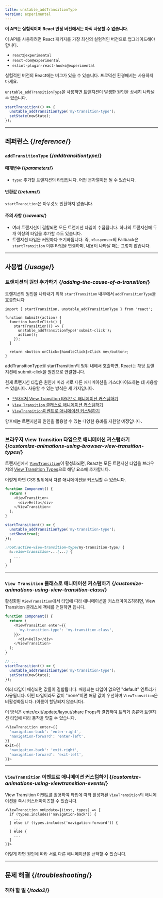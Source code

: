 ```yaml
---
title: unstable_addTransitionType
version: experimental
---
```


<Experimental>

**이 API는 실험적이며 React 안정 버전에서는 아직 사용할 수 없습니다.**

이 API를 사용하려면 React 패키지를 가장 최신의 실험적인 버전으로 업그레이드해야 합니다.

- `react@experimental`
- `react-dom@experimental`
- `eslint-plugin-react-hooks@experimental`

실험적인 버전의 React에는 버그가 있을 수 있습니다. 프로덕션 환경에서는 사용하지 마세요.

</Experimental>

<Intro>

`unstable_addTransitionType`을 사용하면 트랜지션이 발생한 원인을 상세히 나타낼 수 있습니다.


```js
startTransition(() => {
  unstable_addTransitionType('my-transition-type');
  setState(newState);
});
```

</Intro>

<InlineToc />

---

## 레퍼런스 {/*reference*/}

### `addTransitionType` {/*addtransitiontype*/}

#### 매개변수 {/*parameters*/}

- `type`: 추가할 트랜지션의 타입입니다. 어떤 문자열이든 될 수 있습니다.

#### 반환값 {/*returns*/}

`startTransition`은 아무것도 반환하지 않습니다.

#### 주의 사항 {/*caveats*/}

- 여러 트랜지션이 결합되면 모든 트랜지션 타입이 수집됩니다. 하나의 트랜지션에 두 개 이상의 타입을 추가할 수도 있습니다.
- 트랜지션 타입은 커밋마다 초기화됩니다. 즉, `<Suspense>`의 Fallback은 `startTransition` 이후 타입을 연결하며, 내용이 나타날 때는 그렇지 않습니다.

---

## 사용법 {/*usage*/}

### 트랜지션의 원인 추가하기 {/*adding-the-cause-of-a-transition*/}

트랜지션의 원인을 나타내기 위해 `startTransition` 내부에서 `addTransitionType`을 호출합니다

``` [[1, 6, "unstable_addTransitionType"], [2, 5, "startTransition", [3, 6, "'submit-click'"]]
import { startTransition, unstable_addTransitionType } from 'react';

function Submit({action) {
  function handleClick() {
    startTransition(() => {
      unstable_addTransitionType('submit-click');
      action();
    });
  }

  return <button onClick={handleClick}>Click me</button>;
}

```

<CodeStep step={1}>addTransitionType</CodeStep>을 <CodeStep step={2}>startTransition</CodeStep>의 범위 내에서 호출하면, React는 해당 트랜지션에 <CodeStep step={3}>submit-click</CodeStep>을 원인으로 연결합니다.

현재 트랜지션 타입은 원인에 따라 서로 다른 애니메이션을 커스터마이즈하는 데 사용할 수 있습니다. 사용할 수 있는 방식은 세 가지입니다.

- [브라우저 View Transition 타입으로 애니메이션 커스텀하기](#customize-animations-using-browser-view-transition-types)
- [`View Transition` 클래스로 애니메이션 커스텀하기](#customize-animations-using-view-transition-class)
- [`ViewTransition`이벤트로 애니메이션 커스텀하기](#customize-animations-using-viewtransition-events) 

향후에는 트랜지션의 원인을 활용할 수 있는 다양한 용례를 지원할 예정입니다.

---
### 브라우저 View Transition 타입으로 애니메이션 커스텀하기 {/*customize-animations-using-browser-view-transition-types*/}

트랜지션에서 [`ViewTransition`](/reference/react/ViewTransition)이 활성화되면, React는 모든 트랜지션 타입을 브라우저의 [View Transition Types](https://www.w3.org/TR/css-view-transitions-2/#active-view-transition-pseudo-examples)으로 해당 요소에 추가합니다.

이렇게 하면 CSS 범위에서 다른 애니메이션을 커스텀할 수 있습니다.

```js [11]
function Component() {
  return (
    <ViewTransition>
      <div>Hello</div>
    </ViewTransition>
  );
}

startTransition(() => {
  unstable_addTransitionType('my-transition-type');
  setShow(true);
});
```

```css
:root:active-view-transition-type(my-transition-type) {
  &::view-transition-...(...) {
    ...
  }
}
```

---

### `View Transition` 클래스로 애니메이션 커스텀하기 {/*customize-animations-using-view-transition-class*/}

활성화된 `ViewTransition`에서 타입에 따라 애니메이션을 커스터마이즈하려면, View Transition 클래스에 객체를 전달하면 됩니다.

```js
function Component() {
  return (
    <ViewTransition enter={{
      'my-transition-type': 'my-transition-class',
    }}>
      <div>Hello</div>
    </ViewTransition>
  );
}

// ...
startTransition(() => {
  unstable_addTransitionType('my-transition-type');
  setState(newState);
});
```

여러 타입이 매칭되면 값들이 결합됩니다. 매칭되는 타입이 없으면 "default" 엔트리가 사용됩니다. 어떤 타입이라도 값이 "none"이면 해당 값이 우선하며 `ViewTransition`은 비활성화됩니다. (이름이 할당되지 않습니다).

이 방식은 enter/exit/update/layout/share Props와 결합하여 트리거 종류와 트랜지션 타입에 따라 동작을 맞출 수 있습니다.

```js
<ViewTransition enter={{
  'navigation-back': 'enter-right',
  'navigation-forward': 'enter-left',
}}
exit={{
  'navigation-back': 'exit-right',
  'navigation-forward': 'exit-left',
}}>
```

---

### `ViewTransition` 이벤트로 애니메이션 커스텀하기 {/*customize-animations-using-viewtransition-events*/}

View Transition 이벤트를 활용하여 타입에 따라 활성화된 `ViewTransition`의 애니메이션을 즉시 커스터마이즈할 수 있습니다.

```
<ViewTransition onUpdate={(inst, types) => {
  if (types.includes('navigation-back')) {
    ...
  } else if (types.includes('navigation-forward')) {
    ...
  } else {
    ...
  }
}}>
```

이렇게 하면 원인에 따라 서로 다른 애니메이션을 선택할 수 있습니다.

---

## 문제 해결 {/*troubleshooting*/}

### 해야 할 일 {/*todo2*/}
